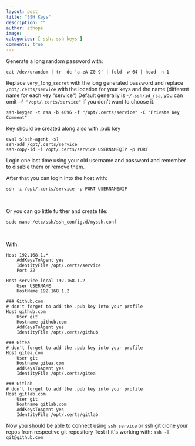 ```yaml
---
layout: post
title: "SSH Keys"
description: ""
author: sthope
image: 
categories: [ ssh, ssh keys ]
comments: true
---
```

Generate a long random password with:
```
cat /dev/urandom | tr -dc 'a-zA-Z0-9' | fold -w 64 | head -n 1
```

Replace `very_long_secret` with the long generated password and replace `/opt/.certs/service` with the location for your keys and the name (different name for each key "service")
Default generally is `~/.ssh/id_rsa`, you can omit `-f "/opt/.certs/service"` if you don't want to choose it.
```
ssh-keygen -t rsa -b 4096 -f "/opt/.certs/service" -C "Private Key Comment"
```

Key should be created along also with .pub key

```
eval $(ssh-agent -s)
ssh-add /opt/.certs/service
ssh-copy-id -i /opt/.certs/service USERNAME@IP -p PORT
```
Login one last time using your old username and password and remember to disable them or remove them.
<br>

After that you can login into the host with:
```
ssh -i /opt/.certs/service -p PORT USERNAME@IP
```
<br>

Or you can go little further and create file:
```
sudo nano /etc/ssh/ssh_config.d/myssh.conf
```
<br>
  
With:
```
Host 192.168.1.*
    AddKeysToAgent yes
    IdentityFile /opt/.certs/service
    Port 22

Host service.local 192.168.1.2
    User USERNAME
    HostName 192.168.1.2

### Github.com
# don't forget to add the .pub key into your profile
Host github.com
    User git
    Hostname github.com
    AddKeysToAgent yes
    IdentityFile /opt/.certs/github

### Gitea
# don't forget to add the .pub key into your profile
Host gitea.com
    User git
    Hostname gitea.com
    AddKeysToAgent yes
    IdentityFile /opt/.certs/gitea

### Gitlab
# don't forget to add the .pub key into your profile
Host gitlab.com
    User git
    Hostname gitlab.com
    AddKeysToAgent yes
    IdentityFile /opt/.certs/gitlab
```
Now you should be able to connect using `ssh service` or ssh git clone your repos from respective git repository
Test if it's working with: ```ssh -T git@github.com```